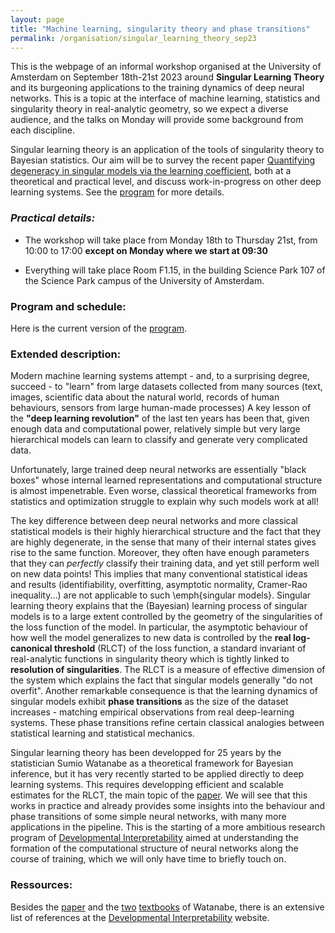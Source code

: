 ```yaml
---
layout: page
title: "Machine learning, singularity theory and phase transitions"
permalink: /organisation/singular_learning_theory_sep23
---
```


This is the webpage of an informal workshop organised at the University of Amsterdam on September 18th-21st 2023 around **Singular Learning Theory** and its burgeoning applications to the training dynamics of deep neural networks. This is a topic at the interface of machine learning, statistics and singularity theory in real-analytic geometry, so we expect a diverse audience, and the talks on Monday will provide some background from each discipline.

Singular learning theory is an application of the tools of singularity theory to Bayesian statistics. Our aim will be to survey the recent paper [Quantifying degeneracy in singular models via the learning coefficient](https://arxiv.org/abs/2308.12108), both at a theoretical and practical level, and discuss work-in-progress on other deep learning systems. See the [program](/organisation/SLT/slt-amsterdam-sep23-program.pdf) for more details.

### _Practical details:_

- The workshop will take place from Monday 18th to Thursday 21st, from 10:00 to 17:00 **except on Monday where we start at 09:30**

- Everything will take place Room F1.15, in the building Science Park 107 of the Science Park campus of the University of Amsterdam.

### Program and schedule:

Here is the current version of the [program](/organisation/SLT/slt-amsterdam-sep23-program.pdf).

### Extended description:

Modern machine learning systems attempt - and, to a surprising degree, succeed - to "learn" from large datasets collected from many sources (text, images, scientific data about the natural world, records of human behaviours, sensors from large human-made processes) A key lesson of the **"deep learning revolution"** of the last ten years has been that, given enough data and computational power, relatively simple but very large hierarchical models can learn to classify and generate very complicated data.

Unfortunately, large trained deep neural networks are essentially "black boxes" whose internal learned representations and computational structure is almost impenetrable. Even worse, classical theoretical frameworks from statistics and optimization struggle to explain why such models work at all!

The key difference between deep neural networks and more classical statistical models is their highly hierarchical structure and the fact that they are highly degenerate, in the sense that many of their internal states gives rise to the same function. Moreover, they often have enough parameters that they can *perfectly* classify their training data, and yet still perform well on new data points! This implies that many conventional statistical ideas and results (identifiability, overfitting, asymptotic normality, Cramer-Rao inequality...) are not applicable to such \emph{singular models}. Singular learning theory explains that the (Bayesian) learning process of singular models is to a large extent controlled by the geometry of the singularities of the loss function of the model. In particular, the asymptotic behaviour of how well the model generalizes to new data is controlled by
the **real log-canonical threshold** (RLCT) of the loss function, a standard invariant of real-analytic functions in singularity theory which is tightly linked to **resolution of singularities**. The RLCT is a measure of effective dimension of the system which explains the fact that singular models generally "do not overfit". Another remarkable consequence is that the learning dynamics of singular models exhibit **phase transitions** as the size of the dataset increases - matching empirical observations from real deep-learning systems. These phase transitions refine certain classical analogies between statistical learning and statistical mechanics.

Singular learning theory has been developped for 25 years by the statistician Sumio Watanabe as a theoretical framework for Bayesian inference, but it has very recently started to be applied directly to deep learning systems. This requires developping efficient and scalable estimates for the RLCT, the main topic of the [paper](https://arxiv.org/abs/2308.12108). We will see that this works in practice and already provides some insights into the behaviour and phase transitions of some simple neural networks, with many more applications in the pipeline. This is the starting of a more ambitious research program of [Developmental Interpretability](https://devinterp.com/) aimed at understanding the formation of the computational structure of neural networks along the course of training, which we will only have time to briefly touch on.

### Ressources:

Besides the [paper](https://arxiv.org/abs/2308.12108) and the [two](https://www.cambridge.org/core/books/algebraic-geometry-and-statistical-learning-theory/9C8FD1BDC817E2FC79117C7F41544A3A) [textbooks](https://www.routledge.com/Mathematical-Theory-of-Bayesian-Statistics/Watanabe/p/book/9780367734817) of Watanabe, there is an extensive list of references at the [Developmental Interpretability](https://devinterp.com/resources) website.
